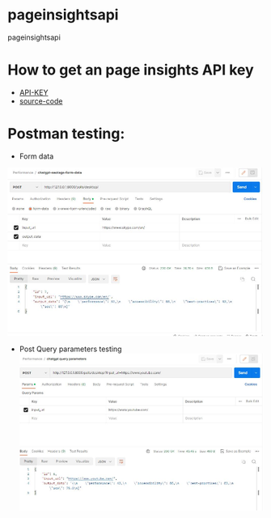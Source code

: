 # pageinsightsapi
pageinsightsapi

# How to get an page insights API key  
* [API-KEY](https://developers.google.com/speed/docs/insights/v5/get-started)
* [source-code](https://gist.github.com/rabiyulfahimhasim786/ba295d3068a0cec0744c1c59ead31c09)


# Postman testing:

* Form data

![](lighthouseformdata.JPG)

* Post Query parameters testing
![](lighthousequeryparameters.JPG)
